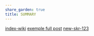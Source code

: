 ```yaml
---
share_garden: true
title: SUMMARY
---
```


[index-wiki](./Wiki/index.md)
[exemple full post](../exemple.md)
[new-skr-123](../new%20skr%20123.md)